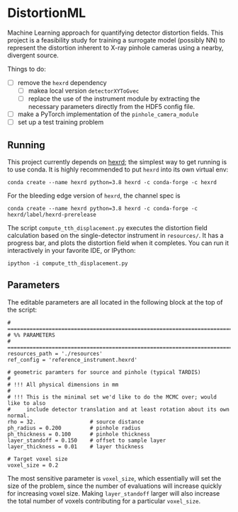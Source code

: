# DistortionML
Machine Learning approach for quantifying detector distortion fields.  This project is a feasibility study for training a surrogate model (possibly NN) to represent the distortion inherent to X-ray pinhole cameras using a nearby, divergent source.

Things to do:
- [ ] remove the `hexrd` dependency
  - [ ] makea local version `detectorXYToGvec`
  - [ ] replace the use of the instrument module by extracting the necessary parameters directly from the HDF5 config file.
- [ ] make a PyTorch implementation of the `pinhole_camera_module`
- [ ] set up a test training problem

## Running
This project currently depends on [hexrd](https://github.com/HEXRD/hexrd.git); the simplest way to get running is to use conda.  It is highly recommended to put `hexrd` into its own virtual env:
```
conda create --name hexrd python=3.8 hexrd -c conda-forge -c hexrd
```
For the bleeding edge version of `hexrd`, the channel spec is
```
conda create --name hexrd python=3.8 hexrd -c conda-forge -c hexrd/label/hexrd-prerelease
```
The script `compute_tth_displacement.py` executes the distortion field calculation based on the single-detector instrument in `resources/`.  It has a progress bar, and plots the distortion field when it completes.  You can run it interactively in your favorite IDE, or IPython:
```
ipython -i compute_tth_displacement.py
```

## Parameters
The editable parameters are all located in the following block at the top of the script:
```
# =============================================================================
# %% PARAMETERS
# ============================================================================='
resources_path = './resources'
ref_config = 'reference_instrument.hexrd'

# geometric paramters for source and pinhole (typical TARDIS)
#
# !!! All physical dimensions in mm
#
# !!! This is the minimal set we'd like to do the MCMC over; would like to also
#     include detector translation and at least rotation about its own normal.
rho = 32.                 # source distance
ph_radius = 0.200         # pinhole radius
ph_thickness = 0.100      # pinhole thickness
layer_standoff = 0.150    # offset to sample layer
layer_thickness = 0.01    # layer thickness

# Target voxel size
voxel_size = 0.2
```
The most sensitive parameter is `voxel_size`, which essentially will set the size of the problem, since the number of evaluations will increase quickly for increasing voxel size.  Making `layer_standoff` larger will also increase the total number of voxels contributing for a particular `voxel_size`.
